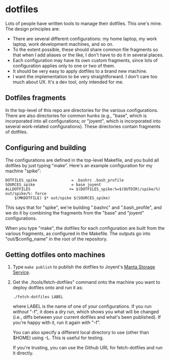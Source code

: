 # dotfiles

Lots of people have written tools to manage their dotfiles.  This one's mine.
The design principles are:

* There are several different configurations: my home laptop, my work laptop,
  work development machines, and so on.
* To the extent possible, these should share common file fragments so that when
  I add aliases or the like, I don't have to do it in several places.
* Each configuration may have its own custom fragments, since lots of
  configuration applies only to one or two of them.
* It should be very easy to apply dotfiles to a brand new machine.
* I want the implementation to be very straightforward.  I don't care too much
  about UX.  It's a dev tool, only intended for me.

## Dotfiles fragments

In the top-level of this repo are directories for the various configurations.
There are also directories for common hunks (e.g., "base", which is incorporated
into all configurations; or "joyent", which is incorporated into several
work-related configurations).  These directories contain fragments of dotfiles.

## Configuring and building

The configurations are defined in the top-level Makefile, and you build all
dotfiles by just typing "make".  Here's an example configuration for my machine
"spike":

    DOTFILES_spike               = .bashrc .bash_profile
    SOURCES_spike                = base joyent
    ALLDOTFILES                 += $(DOTFILES_spike:%=$(OUTDIR)/spike/%)
    out/spike/%: force
        $(MKDOTFILE) $* out/spike $(SOURCES_spike)

This says that for "spike", we're building ".bashrc" and ".bash\_profile", and
we do it by combining the fragments from the "base" and "joyent" configurations.

When you type "make", the dotfiles for each configuration are built from the
various fragments, as configured in the Makefile.  The outputs go into
"out/$config\_name" in the root of the repository.


## Getting dotfiles onto machines

1. Type `make publish` to publish the dotfiles to Joyent's [Manta Storage
   Service](https://apidocs.joyent.com/manta/).
2. Get the ./tools/fetch-dotfiles" command onto the machine you want to deploy
   dotfiles onto and run it as:

       ./fetch-dotfiles LABEL

   where LABEL is the name of one of your configurations.  If you run *without*
   "-f", it does a dry run, which shows you what will be changed (i.e., diffs
   between your current dotfiles and what's been published).  If you're happy
   with it, run it again with "-f".

   You can also specify a different local directory to use (other than $HOME)
   using -L.  This is useful for testing.

   If you're trusting, you can use the Github URL for fetch-dotfiles and run
   it directly.
